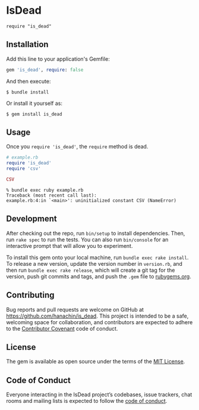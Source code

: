 # IsDead

`require "is_dead"`

## Installation

Add this line to your application's Gemfile:

```ruby
gem 'is_dead', require: false
```

And then execute:

    $ bundle install

Or install it yourself as:

    $ gem install is_dead

## Usage

Once you `require 'is_dead'`, the `require` method is dead.

```rb
# example.rb
require 'is_dead'
require 'csv'

CSV
```

```
% bundle exec ruby example.rb
Traceback (most recent call last):
example.rb:4:in `<main>': uninitialized constant CSV (NameError)
```

## Development

After checking out the repo, run `bin/setup` to install dependencies. Then, run `rake spec` to run the tests. You can also run `bin/console` for an interactive prompt that will allow you to experiment.

To install this gem onto your local machine, run `bundle exec rake install`. To release a new version, update the version number in `version.rb`, and then run `bundle exec rake release`, which will create a git tag for the version, push git commits and tags, and push the `.gem` file to [rubygems.org](https://rubygems.org).

## Contributing

Bug reports and pull requests are welcome on GitHub at https://github.com/hanachin/is_dead. This project is intended to be a safe, welcoming space for collaboration, and contributors are expected to adhere to the [Contributor Covenant](http://contributor-covenant.org) code of conduct.

## License

The gem is available as open source under the terms of the [MIT License](https://opensource.org/licenses/MIT).

## Code of Conduct

Everyone interacting in the IsDead project’s codebases, issue trackers, chat rooms and mailing lists is expected to follow the [code of conduct](https://github.com/hanachin/is_dead/blob/master/CODE_OF_CONDUCT.md).
